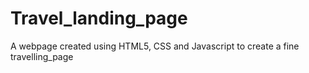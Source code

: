 # Travel_landing_page
A webpage created using HTML5, CSS and Javascript to create a fine travelling_page
